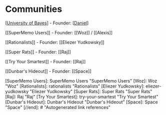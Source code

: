 # Communities




[[University of Bayes]] - Founder: [[Daniel]]

[[SuperMemo Users]] - Founder: [[Woz]] / [[Alexis]]

[[Rationalists]] - Founder: [[Eliezer Yudkowsky]]

[[Super Rats]] - Founder: [[Raj]]

[[Try Your Smartest]] - Founder: [[Raj]]

[[Dunbar's Hideout]] - Founder: [[Space]]


[//begin]: # "Autogenerated link references for markdown compatibility"
[University of Bayes]: university-of-bayes "University of Bayes"
[Daniel]: Daniel "Daniel"
[SuperMemo Users]: SuperMemo Users "SuperMemo Users"
[Woz]: Woz "Woz"
[Rationalists]: rationalists "Rationalists"
[Eliezer Yudkowsky]: eliezer-yudkowsky "Eliezer Yudkowsky"
[Super Rats]: Super Rats "Super Rats"
[Raj]: Raj "Raj"
[Try Your Smartest]: try-your-smartest "Try Your Smartest"
[Dunbar's Hideout]: Dunbar's Hideout "Dunbar's Hideout"
[Space]: Space "Space"
[//end]: # "Autogenerated link references"